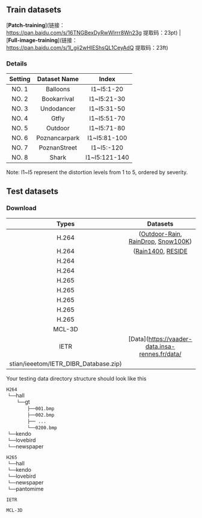 ## Train datasets
[**Patch-training**](链接：https://pan.baidu.com/s/16TNGBexDyRwWlrrr8Wn23g 
提取码：23pt) 
| [**Full-image-training**](链接：https://pan.baidu.com/s/1l_gii2wHIEShsQL1CeyAdQ 
提取码：23ft)    
  
### Details
| Setting   | Dataset Name          | Index                          |
| :-------: | :-------------------: | :----------------------------: |
| NO. 1 | Balloons              | l1~l5:1-20                     | 
| NO. 2 | Bookarrival           | l1~l5:21-30    | 
| NO. 3 | Undodancer            | l1~l5:31-50            |   
| NO. 4 | Gtfly                 | l1~l5:51-70            |             
| NO. 5 | Outdoor               | l1~l5:71-80            |           
| NO. 6 | Poznancarpark         | l1~l5:81-100            |            
| NO. 7 | PoznanStreet          | l1~l5:-120            |            
| NO. 8 | Shark                 | l1~l5:121-140            |            

Note: l1~l5 represent the distortion levels from 1 to 5, ordered by severity.

## Test datasets
### Download
|  Types          | Datasets                            | 
| :-------------: | :---------------------------------: |
| H.264           | ([Outdoor-Rain](https://github.com/liruoteng/HeavyRainRemoval), [RainDrop](https://github.com/rui1996/DeRaindrop), [Snow100K](https://sites.google.com/view/yunfuliu/desnownet)) |
| H.264           | ([Rain1400](https://xueyangfu.github.io/projects/cvpr2017.html), [RESIDE](https://sites.google.com/view/reside-dehaze-datasets/reside-v0) | 
| H.264           |         | 
| H.264           |         | 
| H.265           |         | 
| H.265           |         | 
| H.265           |         | 
| H.265           |         | 
| H.265           |         | 
| MCL-3D          |         | 
| IETR            |    [Data](https://vaader-data.insa-rennes.fr/data/
stian/ieeetom/IETR_DIBR_Database.zip)     | 

Your testing data directory structure should look like this 

`H264` <br/>
&nbsp;`└──`hall <br/>
&emsp;&emsp;`└──`gt <br/>
&emsp;&emsp;&emsp;&emsp;`├──001.bmp` <br/>
&emsp;&emsp;&emsp;&emsp;`├──002.bmp` <br/>
&emsp;&emsp;&emsp;&emsp;`├── ...    ` <br/>
&emsp;&emsp;&emsp;&emsp;`└──0200.bmp` <br/>
&nbsp;`└──`kendo <br/>
&nbsp;`└──`lovebird <br/>
&nbsp;`└──`newspaper <br/>

`H265` <br/>
&nbsp;`└──`hall <br/>
&nbsp;`└──`kendo <br/>
&nbsp;`└──`lovebird <br/>
&nbsp;`└──`newspaper <br/>
&nbsp;`└──`pantomime <br/>
  
`IETR` <br/>

`MCL-3D` <br/>
